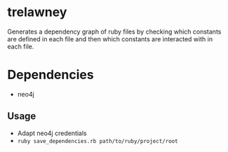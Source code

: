 # trelawney

Generates a dependency graph of ruby files by checking which constants are defined in each file and then which constants are interacted with in each file.

# Dependencies
- neo4j

## Usage

- Adapt neo4j credentials
- `ruby save_dependencies.rb path/to/ruby/project/root`
